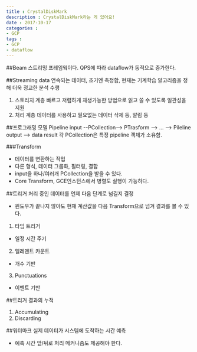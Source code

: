 ```yaml
---
title : CrystalDiskMark
description : CrystalDiskMark라는 게 있어요!
date : 2017-10-17
categories :
- GCP
tags :
- GCP
- dataflow
---
```


##Beam
 스트리밍 프레임웍이다.
 QPS에 따라 dataflow가 동적으로 증가한다.

##Streaming data
연속되는 데이터,
초기엔 측정함, 현재는 기계학습 알고리즘을 정해 더욱 정교한 분석 수행
1. 스토리지 계층
빠르고 저렴하게 재생가능한 방법으로 읽고 쓸 수 있도록 일관성을 지원
2. 처리 계층
데이터를 사용하고 필요없는 데이터 삭제 등, 알림 등

##프로그래밍 모델
Pipeline input --PCollection--> PTrasform --> ... --> Pileline output --> data result
각 PCollection은 특정 pipeline 객체가 소유함.

###Transform
- 데이터를 변환하는 작업
- 다른 형식, 데이터 그룹화, 필터링, 결합
- input을 하나/여러개 PCollection을 받을 수 있다.
- Core Transform, GCE인스턴스에서 병렬도 실행이 가능하다.

##트리거
처리 중인 데이터를 언제 다음 단계로 넘길지 결정
- 윈도우가 끝나지 않아도 현재 계산값을 다음 Transform으로 넘겨 결과를 볼 수 있다.

1. 타임 트리거
- 일정 시간 주기
2. 엘레멘트 카운트
- 개수 기반
3. Punctuations
- 이벤트 기반

##트리거 결과의 누적
1. Accumulating
2. Discarding


##워터마크
실제 데이터가 시스템에 도착하는 시간 예측
- 예측 시간 앞/뒤로 처리 메커니즘도 제공해야 한다.
